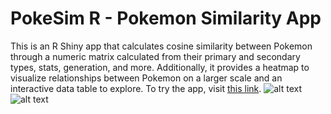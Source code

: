 # PokeSim R - Pokemon Similarity App

This is an R Shiny app that calculates cosine similarity between Pokemon through a numeric matrix calculated from their primary and secondary types, stats, generation, and more. Additionally, it provides a heatmap to visualize relationships between Pokemon on a larger scale and an interactive data table to explore. To try the app, visit [this link](https://ermoore.shinyapps.io/PokeSimR/).
![alt text](http://i.imgur.com/leS3AmN.png?1 "Screenshot 1")
![alt text](http://i.imgur.com/tjmDF79.png?1 "Screenshot 2")
